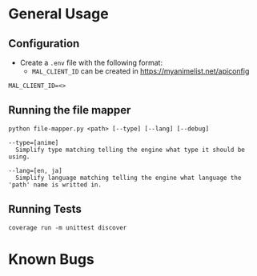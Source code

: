 # General Usage
## Configuration
- Create a `.env` file with the following format:
    - `MAL_CLIENT_ID` can be created in https://myanimelist.net/apiconfig

```
MAL_CLIENT_ID=<>
```

## Running the file mapper

```
python file-mapper.py <path> [--type] [--lang] [--debug]

--type=[anime]
  Simplify type matching telling the engine what type it should be using.

--lang=[en, ja]
  Simplify language matching telling the engine what language the 'path' name is writted in.
```


## Running Tests

```
coverage run -m unittest discover
```

# Known Bugs
